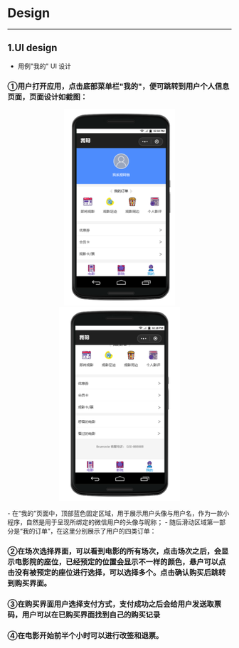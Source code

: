 ﻿# Design
 ---

## 1.UI design

- 用例"我的" UI 设计
### ①用户打开应用，点击底部菜单栏"我的"，便可跳转到用户个人信息页面，页面设计如截图：
<center>
 
 <img width = 250 src = "https://github.com/BruMovie/Dashboard/blob/gh-pages/doc/images/UI/mine1.jpg?raw=true"> <img width = 272 src = "https://github.com/BruMovie/Dashboard/blob/gh-pages/doc/images/UI/mine2.jpg?raw=true">

</center>
 - 在“我的”页面中，顶部蓝色固定区域，用于展示用户头像与用户名，作为一款小程序，自然是用于呈现所绑定的微信用户的头像与昵称；
 - 随后滑动区域第一部分是“我的订单”，在这里分别展示了用户的四类订单：
 
### ②在场次选择界面，可以看到电影的所有场次，点击场次之后，会显示电影院的座位，已经预定的位置会显示不一样的颜色，悬户可以点击没有被预定的座位进行选择，可以选择多个。点击确认购买后跳转到购买界面。

### ③在购买界面用户选择支付方式，支付成功之后会给用户发送取票码，用户可以在已购买界面找到自己的购买记录

### ④在电影开始前半个小时可以进行改签和退票。
